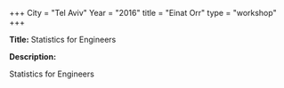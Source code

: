 +++
City = "Tel Aviv"
Year = "2016"
title = "Einat Orr"
type = "workshop"
+++

<div class="span-15  ">
  <div class="span-15  last ">
  <p><strong>Title:</strong>
  Statistics for Engineers
  </p>

  <p><strong>Description:</strong></p>

  <p>
  Statistics for Engineers

</p>
  </div>
</div>
